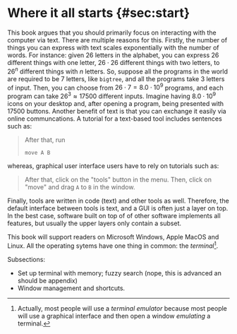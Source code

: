 # Where it all starts {#sec:start}

This book argues that you should primarily focus on interacting with the computer via text.
There are multiple reasons for this.
Firstly, the number of things you can express with text scales exponentially with the number of words.
For instance: given 26 letters in the alphabet, you can express $26$ different things with one letter, $26 \cdot 26$ different things with two letters, to $26^n$ different things with $n$ letters.
So, suppose all the programs in the world are required to be 7 letters, like `bigtree`, and all the programs take 3 letters of input.
Then, you can choose from $26 \cdot 7 = 8.0 \cdot 10^9$ programs, and each program can take $26^3 \approx 17 500$ different inputs.
Imagine having $8.0 \cdot 10^9$ icons on your desktop and, after opening a program, being presented with $17 500$ buttons.
Another benefit of text is that you can exchange it easily via online communcations.
A tutorial for a text-based tool includes sentences such as:

> After that, run
> ```
> move A B
> ```

whereas, graphical user interface users have to rely on tutorials such as:

> After that, click on the "tools" button in the menu.
> Then, click on "move" and drag `A` to `B` in the window.

Finally, tools are written in code (text) and other tools as well.
Therefore, the default interface between tools is text, and a GUI is often just a layer on top.
In the best case, software built on top of of other software implements all features, but usually the upper layers only contain a subset.

This book will support readers on Microsoft Windows, Apple MacOS and Linux.
All the operating sytems have one thing in common: the _terminal_[^terminal].

[^terminal]: Actually, most people will use a _terminal emulator_ because most people will use a graphical interface and then open a window *emulating* a terminal.

Subsections:

- Set up terminal with memory; fuzzy search (nope, this is advanced an should be appendix)
- Window management and shortcuts.
